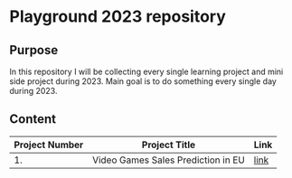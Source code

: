 # Playground 2023 repository

## Purpose

In this repository I will be collecting every single learning project and mini side project during 2023. Main goal is to do something every single day during 2023.

## Content

| Project Number | Project Title | Link |
| -------------- |  ------------- | ---- |
| 1. |  Video Games Sales Prediction in EU | [link](https://github.com/EimantasZaranka/playground_2023/tree/main/001%20Video%20Games%20Sales%20in%20EU) |